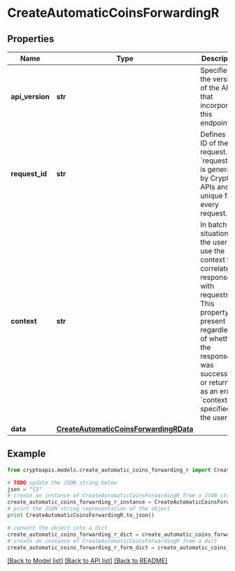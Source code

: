 # CreateAutomaticCoinsForwardingR


## Properties
Name | Type | Description | Notes
------------ | ------------- | ------------- | -------------
**api_version** | **str** | Specifies the version of the API that incorporates this endpoint. | 
**request_id** | **str** | Defines the ID of the request. The &#x60;requestId&#x60; is generated by Crypto APIs and it&#39;s unique for every request. | 
**context** | **str** | In batch situations the user can use the context to correlate responses with requests. This property is present regardless of whether the response was successful or returned as an error. &#x60;context&#x60; is specified by the user. | [optional] 
**data** | [**CreateAutomaticCoinsForwardingRData**](CreateAutomaticCoinsForwardingRData.md) |  | 

## Example

```python
from cryptoapis.models.create_automatic_coins_forwarding_r import CreateAutomaticCoinsForwardingR

# TODO update the JSON string below
json = "{}"
# create an instance of CreateAutomaticCoinsForwardingR from a JSON string
create_automatic_coins_forwarding_r_instance = CreateAutomaticCoinsForwardingR.from_json(json)
# print the JSON string representation of the object
print CreateAutomaticCoinsForwardingR.to_json()

# convert the object into a dict
create_automatic_coins_forwarding_r_dict = create_automatic_coins_forwarding_r_instance.to_dict()
# create an instance of CreateAutomaticCoinsForwardingR from a dict
create_automatic_coins_forwarding_r_form_dict = create_automatic_coins_forwarding_r.from_dict(create_automatic_coins_forwarding_r_dict)
```
[[Back to Model list]](../README.md#documentation-for-models) [[Back to API list]](../README.md#documentation-for-api-endpoints) [[Back to README]](../README.md)


